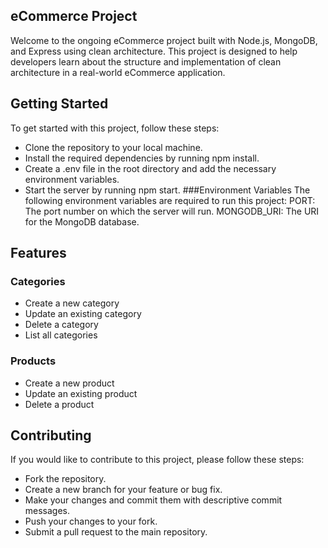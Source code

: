 ## eCommerce Project
Welcome to the ongoing eCommerce project built with Node.js, MongoDB, and Express using clean architecture. This project is designed to help developers learn about the structure and implementation of clean architecture in a real-world eCommerce application.

## Getting Started
To get started with this project, follow these steps:
- Clone the repository to your local machine.
- Install the required dependencies by running npm install.
- Create a .env file in the root directory and add the necessary environment variables.
- Start the server by running npm start.
###Environment Variables
The following environment variables are required to run this project:
PORT: The port number on which the server will run.
MONGODB_URI: The URI for the MongoDB database.

## Features
### Categories
- Create a new category
- Update an existing category
- Delete a category
- List all categories

### Products
- Create a new product
- Update an existing product
- Delete a product


## Contributing
If you would like to contribute to this project, please follow these steps:
- Fork the repository.
- Create a new branch for your feature or bug fix.
- Make your changes and commit them with descriptive commit messages.
- Push your changes to your fork.
- Submit a pull request to the main repository.
